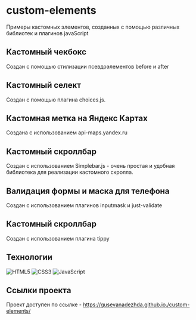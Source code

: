# custom-elements

Примеры кастомных элементов, созданных с помощью различных библиотек и плагинов javaScript
 
 <div>
      <h2>Кастомный чекбокс</h2>
      <p>Создан с помощью стилизации псевдоэлементов before и after
      </p>
  </div>

  <div>
     <h2>Кастомный селект</h2>
      <p>Создан с помощью плагина choices.js.
      </p>
  </div>

  <div>
        <h2>Кастомная метка на Яндекс Картах</h2>
      <p>Создана с использованием api-maps.yandex.ru
      </p>
  </div>
  

<div>
      <h2>Кастомный скроллбар</h2>
      <p>Создан с использованием Simplebar.js - очень простая и удобная библиотека для реализации кастомного скролла.
      </p>
  </div>

  <div>
       <h2>Валидация формы и маска для телефона</h2>
      <p>Создан с использованием плагинов inputmask и just-validate
      </p>
  </div>

  <div>
      <h2>Кастомный скроллбар</h2>
      <p>Создан с использованием плагина tippy
      </p>
  </div>

  


## Технологии
![HTML5](https://img.shields.io/badge/-HTML5-e34f26?logo=html5&logoColor=white)
![CSS3](https://img.shields.io/badge/-CSS3-1572b6?logo=css3&logoColor=white)
![JavaScript](https://img.shields.io/badge/-JavaScript-f7df1e?logo=javaScript&logoColor=black)

## Ссылки проекта
Проект доступен по ссылке - https://gusevanadezhda.github.io./custom-elements/